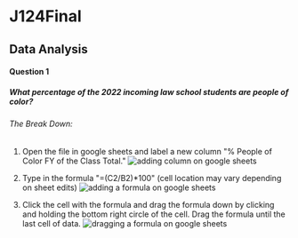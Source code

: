 # J124Final

## Data Analysis 

#### Question 1 
##### *What percentage of the 2022 incoming law school students are people of color?*

###### The Break Down: 

1. Open the file in google sheets and label a new column "% People of Color FY of the Class Total."
![adding column on google sheets](<img width="995" alt="added_column" src="https://github.com/journberk/J124Final/assets/140203671/6f324138-c4ef-4bdd-9802-3cec51224083">)

2. Type in the formula "=(C2/B2)*100" (cell location may vary depending on sheet edits)
![adding a formula on google sheets](<img width="995" alt="formula" src="https://github.com/journberk/J124Final/assets/140203671/4c8b16e4-dac9-4d76-8ad2-35f200806949">)

3. Click the cell with the formula and drag the formula down by clicking and holding the bottom right circle of the cell. Drag the formula until the last cell of data.
![dragging a formula on google sheets](<img width="995" alt="drag forumla" src="https://github.com/journberk/J124Final/assets/140203671/cc7ae842-27f3-4877-af84-c55309aeb663">)


